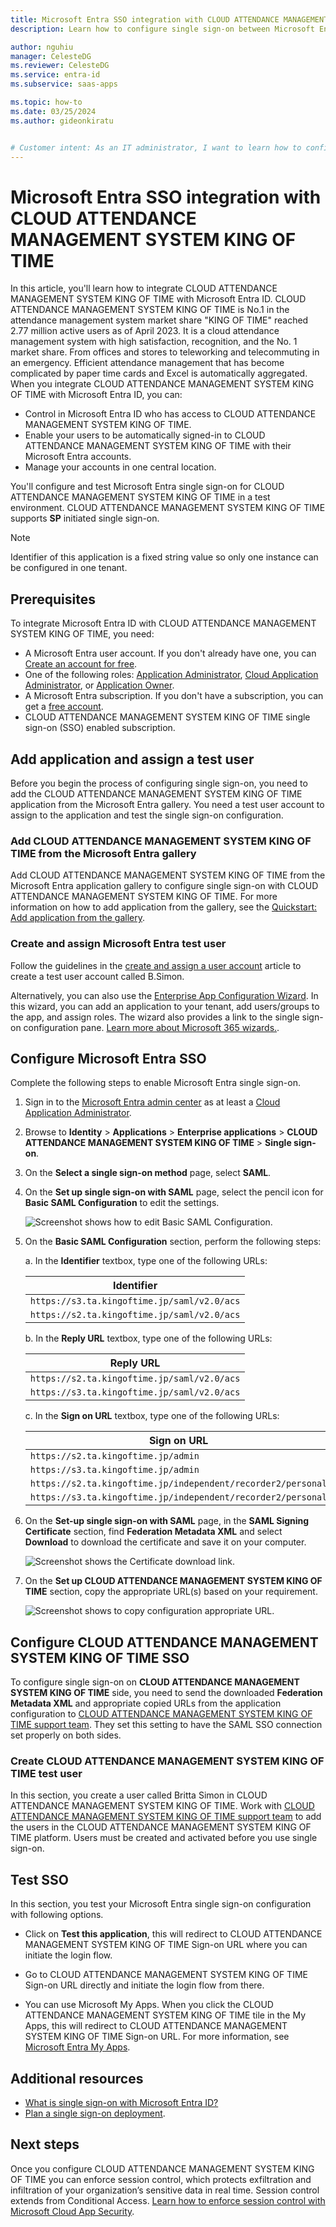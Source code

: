 ```yaml
---
title: Microsoft Entra SSO integration with CLOUD ATTENDANCE MANAGEMENT SYSTEM KING OF TIME
description: Learn how to configure single sign-on between Microsoft Entra ID and CLOUD ATTENDANCE MANAGEMENT SYSTEM KING OF TIME.

author: nguhiu
manager: CelesteDG
ms.reviewer: CelesteDG
ms.service: entra-id
ms.subservice: saas-apps

ms.topic: how-to
ms.date: 03/25/2024
ms.author: gideonkiratu


# Customer intent: As an IT administrator, I want to learn how to configure single sign-on between Microsoft Entra ID and CLOUD ATTENDANCE MANAGEMENT SYSTEM KING OF TIME so that I can control who has access to CLOUD ATTENDANCE MANAGEMENT SYSTEM KING OF TIME, enable automatic sign-in with Microsoft Entra accounts, and manage my accounts in one central location.
---
```


# Microsoft Entra SSO integration with CLOUD ATTENDANCE MANAGEMENT SYSTEM KING OF TIME

In this article, you'll learn how to integrate CLOUD ATTENDANCE MANAGEMENT SYSTEM KING OF TIME with Microsoft Entra ID. CLOUD ATTENDANCE MANAGEMENT SYSTEM KING OF TIME is No.1 in the attendance management system market share "KING OF TIME" reached 2.77 million active users as of April 2023. It is a cloud attendance management system with high satisfaction, recognition, and the No. 1 market share.  From offices and stores to teleworking and telecommuting in an emergency. Efficient attendance management that has become complicated by paper time cards and Excel is automatically aggregated. When you integrate CLOUD ATTENDANCE MANAGEMENT SYSTEM KING OF TIME with Microsoft Entra ID, you can:

* Control in Microsoft Entra ID who has access to CLOUD ATTENDANCE MANAGEMENT SYSTEM KING OF TIME.
* Enable your users to be automatically signed-in to CLOUD ATTENDANCE MANAGEMENT SYSTEM KING OF TIME with their Microsoft Entra accounts.
* Manage your accounts in one central location.

You'll configure and test Microsoft Entra single sign-on for CLOUD ATTENDANCE MANAGEMENT SYSTEM KING OF TIME in a test environment. CLOUD ATTENDANCE MANAGEMENT SYSTEM KING OF TIME supports **SP** initiated single sign-on.

> [!NOTE]
> Identifier of this application is a fixed string value so only one instance can be configured in one tenant.

## Prerequisites

To integrate Microsoft Entra ID with CLOUD ATTENDANCE MANAGEMENT SYSTEM KING OF TIME, you need:

* A Microsoft Entra user account. If you don't already have one, you can [Create an account for free](https://azure.microsoft.com/free/?WT.mc_id=A261C142F).
* One of the following roles: [Application Administrator](/entra/identity/role-based-access-control/permissions-reference#application-administrator), [Cloud Application Administrator](/entra/identity/role-based-access-control/permissions-reference#cloud-application-administrator), or [Application Owner](/entra/fundamentals/users-default-permissions#owned-enterprise-applications).
* A Microsoft Entra subscription. If you don't have a subscription, you can get a [free account](https://azure.microsoft.com/free/).
* CLOUD ATTENDANCE MANAGEMENT SYSTEM KING OF TIME single sign-on (SSO) enabled subscription.

## Add application and assign a test user

Before you begin the process of configuring single sign-on, you need to add the CLOUD ATTENDANCE MANAGEMENT SYSTEM KING OF TIME application from the Microsoft Entra gallery. You need a test user account to assign to the application and test the single sign-on configuration.

<a name='add-cloud-attendance-management-system-king-of-time-from-the-azure-ad-gallery'></a>

### Add CLOUD ATTENDANCE MANAGEMENT SYSTEM KING OF TIME from the Microsoft Entra gallery

Add CLOUD ATTENDANCE MANAGEMENT SYSTEM KING OF TIME from the Microsoft Entra application gallery to configure single sign-on with CLOUD ATTENDANCE MANAGEMENT SYSTEM KING OF TIME. For more information on how to add application from the gallery, see the [Quickstart: Add application from the gallery](~/identity/enterprise-apps/add-application-portal.md).

<a name='create-and-assign-azure-ad-test-user'></a>

### Create and assign Microsoft Entra test user

Follow the guidelines in the [create and assign a user account](~/identity/enterprise-apps/add-application-portal-assign-users.md) article to create a test user account called B.Simon.

Alternatively, you can also use the [Enterprise App Configuration Wizard](https://portal.office.com/AdminPortal/home?Q=Docs#/azureadappintegration). In this wizard, you can add an application to your tenant, add users/groups to the app, and assign roles. The wizard also provides a link to the single sign-on configuration pane. [Learn more about Microsoft 365 wizards.](/microsoft-365/admin/misc/azure-ad-setup-guides). 

<a name='configure-azure-ad-sso'></a>

## Configure Microsoft Entra SSO

Complete the following steps to enable Microsoft Entra single sign-on.

1. Sign in to the [Microsoft Entra admin center](https://entra.microsoft.com) as at least a [Cloud Application Administrator](~/identity/role-based-access-control/permissions-reference.md#cloud-application-administrator).
1. Browse to **Identity** > **Applications** > **Enterprise applications** > **CLOUD ATTENDANCE MANAGEMENT SYSTEM KING OF TIME** > **Single sign-on**.
1. On the **Select a single sign-on method** page, select **SAML**.
1. On the **Set up single sign-on with SAML** page, select the pencil icon for **Basic SAML Configuration** to edit the settings.

   ![Screenshot shows how to edit Basic SAML Configuration.](common/edit-urls.png "Basic Configuration")

1. On the **Basic SAML Configuration** section, perform the following steps:

	a. In the **Identifier** textbox, type one of the following URLs:
    
	| **Identifier** |
	|------------|
	| `https://s3.ta.kingoftime.jp/saml/v2.0/acs` |
	| `https://s2.ta.kingoftime.jp/saml/v2.0/acs` |

    b. In the **Reply URL** textbox, type one of the following URLs:
    
	| **Reply URL** |
	|------------|
	| `https://s2.ta.kingoftime.jp/saml/v2.0/acs` |
	| `https://s3.ta.kingoftime.jp/saml/v2.0/acs` |

	c. In the **Sign on URL** textbox, type one of the following URLs:

	| **Sign on URL** |
	|----------|
    | `https://s2.ta.kingoftime.jp/admin` |
	| `https://s3.ta.kingoftime.jp/admin` |
	| `https://s2.ta.kingoftime.jp/independent/recorder2/personal` |
	| `https://s3.ta.kingoftime.jp/independent/recorder2/personal` |

1. On the **Set-up single sign-on with SAML** page, in the **SAML Signing Certificate** section, find **Federation Metadata XML** and select **Download** to download the certificate and save it on your computer.

    ![Screenshot shows the Certificate download link.](common/metadataxml.png "Certificate")

1. On the **Set up CLOUD ATTENDANCE MANAGEMENT SYSTEM KING OF TIME** section, copy the appropriate URL(s) based on your requirement.

	![Screenshot shows to copy configuration appropriate URL.](common/copy-configuration-urls.png "Metadata")

## Configure CLOUD ATTENDANCE MANAGEMENT SYSTEM KING OF TIME SSO

To configure single sign-on on **CLOUD ATTENDANCE MANAGEMENT SYSTEM KING OF TIME** side, you need to send the downloaded **Federation Metadata XML** and appropriate copied URLs from the application configuration to [CLOUD ATTENDANCE MANAGEMENT SYSTEM KING OF TIME support team](https://www.kingoftime.jp/contact/). They set this setting to have the SAML SSO connection set properly on both sides.

### Create CLOUD ATTENDANCE MANAGEMENT SYSTEM KING OF TIME test user

In this section, you create a user called Britta Simon in CLOUD ATTENDANCE MANAGEMENT SYSTEM KING OF TIME. Work with [CLOUD ATTENDANCE MANAGEMENT SYSTEM KING OF TIME support team](https://www.kingoftime.jp/contact/) to add the users in the CLOUD ATTENDANCE MANAGEMENT SYSTEM KING OF TIME platform. Users must be created and activated before you use single sign-on.

## Test SSO 

In this section, you test your Microsoft Entra single sign-on configuration with following options. 

* Click on **Test this application**, this will redirect to CLOUD ATTENDANCE MANAGEMENT SYSTEM KING OF TIME Sign-on URL where you can initiate the login flow. 

* Go to CLOUD ATTENDANCE MANAGEMENT SYSTEM KING OF TIME Sign-on URL directly and initiate the login flow from there.

* You can use Microsoft My Apps. When you click the CLOUD ATTENDANCE MANAGEMENT SYSTEM KING OF TIME tile in the My Apps, this will redirect to CLOUD ATTENDANCE MANAGEMENT SYSTEM KING OF TIME Sign-on URL. For more information, see [Microsoft Entra My Apps](/azure/active-directory/manage-apps/end-user-experiences#azure-ad-my-apps).

## Additional resources

* [What is single sign-on with Microsoft Entra ID?](~/identity/enterprise-apps/what-is-single-sign-on.md)
* [Plan a single sign-on deployment](~/identity/enterprise-apps/plan-sso-deployment.md).

## Next steps

Once you configure CLOUD ATTENDANCE MANAGEMENT SYSTEM KING OF TIME you can enforce session control, which protects exfiltration and infiltration of your organization’s sensitive data in real time. Session control extends from Conditional Access. [Learn how to enforce session control with Microsoft Cloud App Security](/cloud-app-security/proxy-deployment-aad).

